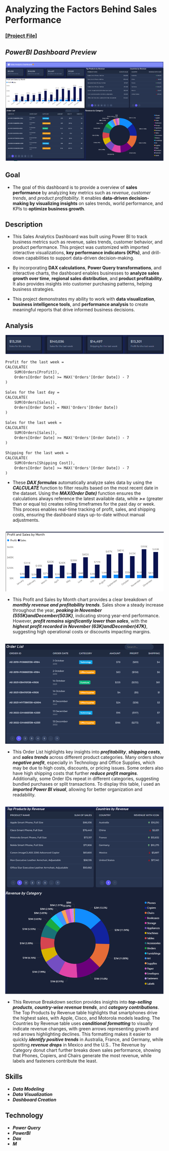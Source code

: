 # Analyzing the Factors Behind Sales Performance

### [[Project File]](/PowerBI/Content/Sales_Analytics_Dashboard.pbix)

## *PowerBI Dashboard Preview*
![Dashboard Preview](/PowerBI/Images/SalesDashboard/SalesDashboard.png)

## Goal
- The goal of this dashboard is to provide a overview of **sales performance** by analyzing key metrics such as *revenue*, *customer trends*, and *product profitability*. It enables **data-driven decision-making by visualizing insights** on sales trends, world performance, and KPIs to **optimize business growth**.
## Description
- This Sales Analytics Dashboard was built using Power BI to track business metrics such as revenue, sales trends, customer behavior, and product performance. This project was customized with imported interactive visualizations, **key performance indicators (KPIs)**, and drill-down capabilities to support data-driven decision-making.
  
- By incorporating **DAX calculations**, **Power Query transformations**, and interactive charts, the dashboard enables businesses to **analyze sales growth over time**, **regional sales distribution**, and **product profitability**. It also provides insights into customer purchasing patterns, helping business strategies.
  
- This project demonstrates my ability to work with **data visualization**, **business intelligence tools**, and **performance analysis** to create meaningful reports that drive informed business decisions.
## Analysis
![Dashboard Preview](/PowerBI/Images/SalesDashboard/Sales_for_the_last_week.png)
```DAX
Profit for the last week = 
CALCULATE(
    SUM(Orders[Profit]), 
    Orders[Order Date] >= MAX('Orders'[Order Date]) - 7
)

Sales for the last day = 
CALCULATE(
    SUM(Orders[Sales]), 
    Orders[Order Date] = MAX('Orders'[Order Date])
)

Sales for the last week = 
CALCULATE(
    SUM(Orders[Sales]), 
    Orders[Order Date] >= MAX('Orders'[Order Date]) - 7
)

Shipping for the last week = 
CALCULATE(
    SUM(Orders[Shipping Cost]), 
    Orders[Order Date] >= MAX('Orders'[Order Date]) - 7
)
```
- These ***DAX formulas*** automatically analyze sales data by using the ***CALCULATE*** function to filter results based on the most recent date in the dataset. Using the ***MAX(Order Date)*** function ensures the calculations always reference the latest available data, while ***>=*** (greater than or equal to) creates rolling timeframes for the past day or week. This process enables real-time tracking of profit, sales, and shipping costs, ensuring the dashboard stays up-to-date without manual adjustments.
##
![Dashboard Preview](/PowerBI/Images/SalesDashboard/Profit_and_Sales_by_Month.png)
- This Profit and Sales by Month chart provides a clear breakdown of ***monthly revenue and profitability trends***. Sales show a steady increase throughout the year, ***peaking in November ($555K) and December ($503K)***, indicating strong year-end performance. However, ***profit remains significantly lower than sales***, with the ***highest profit recorded in November ($63K) and December ($47K)***, suggesting high operational costs or discounts impacting margins.  
##

![Dashboard Preview](/PowerBI/Images/SalesDashboard/Sales_Order_List.png)
- This Order List highlights key insights into ***profitability***, ***shipping costs***, and ***sales trends*** across different product categories. Many orders show ***negative profit***, especially in Technology and Office Supplies, which may be due to high costs, discounts, or pricing issues. Some orders also have high shipping costs that further ***reduce profit margins***.  Additionally, some Order IDs repeat in different categories, suggesting bundled purchases or split transactions. To display this table, I used an ***imported Power BI visual***, allowing for better organization and readability.
##
![Dashboard Preview](/PowerBI/Images/SalesDashboard/Sales_Revenue_charting.png)
- This Revenue Breakdown section provides insights into ***top-selling products***, ***country-wise revenue trends***, and ***category contributions***. The Top Products by Revenue table highlights that smartphones drive the highest sales, with Apple, Cisco, and Motorola models leading. The Countries by Revenue table uses ***conditional formatting*** to visually indicate revenue changes, with green arrows representing growth and red arrows highlighting declines. This formatting makes it easier to quickly ***identify positive trends*** in Australia, France, and Germany, while spotting ***revenue drops*** in Mexico and the U.S.. The Revenue by Category donut chart further breaks down sales performance, showing that Phones, Copiers, and Chairs generate the most revenue, while labels and fasteners contribute the least. 

## Skills
- ***Data Modeling***
- ***Data Visualization***
- ***Dashboard Creation***
## Technology
- ***Power Query***
- ***PowerBI***
- ***Dax***
- ***M***
